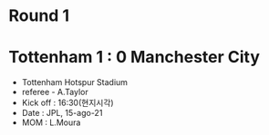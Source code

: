# Round 1
# Tottenham 1 : 0 Manchester City
- Tottenham Hotspur Stadium
- referee - A.Taylor
- Kick off : 16:30(현지시각)
- Date : JPL, 15-ago-21
- MOM : L.Moura
